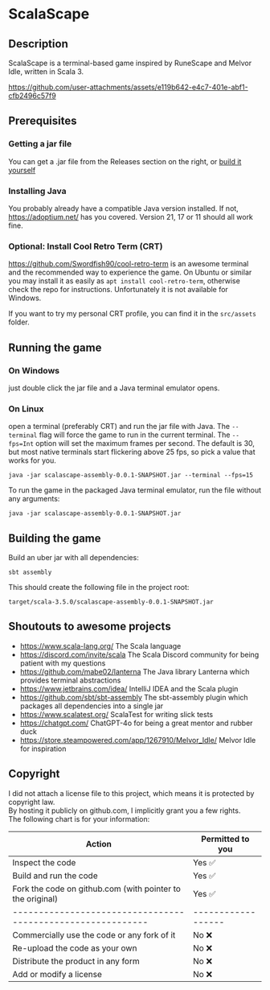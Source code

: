 # ScalaScape

## Description

ScalaScape is a terminal-based game inspired by RuneScape and Melvor Idle, written in Scala 3.

https://github.com/user-attachments/assets/e119b642-e4c7-401e-abf1-cfb2496c57f9

## Prerequisites

### Getting a jar file
You can get a .jar file from the Releases section on the right, or [build it yourself](#building-the-game)

### Installing Java
You probably already have a compatible Java version installed. If not, https://adoptium.net/ has you covered.
Version 21, 17 or 11 should all work fine.

### Optional: Install Cool Retro Term (CRT)
https://github.com/Swordfish90/cool-retro-term is an awesome terminal and the recommended way to experience the game.
On Ubuntu or similar you may install it as easily as `apt install cool-retro-term`,
otherwise check the repo for instructions. Unfortunately it is not available for Windows.

If you want to try my personal CRT profile, you can find it in the `src/assets` folder.

## Running the game

### On Windows
just double click the jar file and a Java terminal emulator opens.

### On Linux
open a terminal (preferably CRT) and run the jar file with Java.
The `--terminal` flag will force the game to run in the current terminal.
The `--fps=Int` option will set the maximum frames per second. The default is 30,
but most native terminals start flickering above 25 fps, so pick a value that works for you.
```
java -jar scalascape-assembly-0.0.1-SNAPSHOT.jar --terminal --fps=15
```

To run the game in the packaged Java terminal emulator, run the file without any arguments:
```
java -jar scalascape-assembly-0.0.1-SNAPSHOT.jar
```

## Building the game

Build an uber jar with all dependencies:

```
sbt assembly
``` 

This should create the following file in the project root:
```
target/scala-3.5.0/scalascape-assembly-0.0.1-SNAPSHOT.jar
```

## Shoutouts to awesome projects
- https://www.scala-lang.org/ The Scala language
- https://discord.com/invite/scala The Scala Discord community for being patient with my questions
- https://github.com/mabe02/lanterna The Java library Lanterna which provides terminal abstractions
- https://www.jetbrains.com/idea/ IntelliJ IDEA and the Scala plugin
- https://github.com/sbt/sbt-assembly The sbt-assembly plugin which packages all dependencies into a single jar
- https://www.scalatest.org/ ScalaTest for writing slick tests
- https://chatgpt.com/ ChatGPT-4o for being a great mentor and rubber duck
- https://store.steampowered.com/app/1267910/Melvor_Idle/ Melvor Idle for inspiration

## Copyright

I did not attach a license file to this project, which means it is protected by copyright law.    
By hosting it publicly on github.com, I implicitly grant you a few rights.  
The following chart is for your information:

| Action                                                      | Permitted to you |
|-------------------------------------------------------------|------------------|
| Inspect the code                                            | Yes ✅            |
| Build and run the code                                      | Yes ✅            |
| Fork the code on github.com (with pointer to the original)  | Yes ✅            |
| ----------------------------------------------------------- |------------------|
| Commercially use the code or any fork of it                 | No ❌             |
| Re-upload the code as your own                              | No ❌             |
| Distribute the product in any form                          | No ❌             |
| Add or modify a license                                     | No ❌             |
